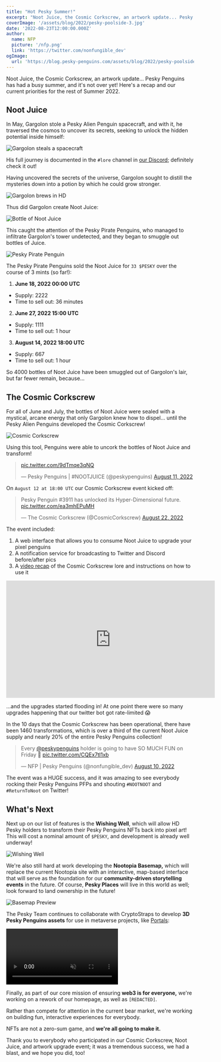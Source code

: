 ```yaml
---
title: "Hot Pesky Summer!"
excerpt: "Noot Juice, the Cosmic Corkscrew, an artwork update... Pesky Penguins has had a busy summer, and it's not over yet! Here's a recap and our priorities for the rest of Summer 2022."
coverImage: '/assets/blog/2022/pesky-poolside-3.jpg'
date: '2022-08-23T12:00:00.000Z'
author:
  name: NFP
  picture: '/nfp.png'
  link: 'https://twitter.com/nonfungible_dev'
ogImage:
  url: 'https://blog.pesky-penguins.com/assets/blog/2022/pesky-poolside-3.jpg'
---
```


Noot Juice, the Cosmic Corkscrew, an artwork update... Pesky Penguins has had a busy summer, and it's not over yet! Here's a recap and our current priorities for the rest of Summer 2022.

## Noot Juice
In May, Gargolon stole a Pesky Alien Penguin spacecraft, and with it, he traversed the cosmos to uncover its secrets, seeking to unlock the hidden potential inside himself:

![Gargolon steals a spacecraft](/assets/blog/2022/garg-steals-spacecraft.png)

His full journey is documented in the `#lore` channel in [our Discord](https://discord.gg/peskypenguins); definitely check it out!

Having uncovered the secrets of the universe, Gargolon sought to distill the mysteries down into a potion by which he could grow stronger.

![Gargolon brews in HD](/assets/blog/2022/garg-hd-brew-lowres.jpg)

Thus did Gargolon create Noot Juice:

![Bottle of Noot Juice](/assets/blog/2022/noot-juice.png)

This caught the attention of the Pesky Pirate Penguins, who managed to infiltrate Gargolon's tower undetected, and they began to smuggle out bottles of Juice.

![Pesky Pirate Penguin](/assets/blog/2022/pirate-noot.png)

The Pesky Pirate Penguins sold the Noot Juice for `33 $PESKY` over the course of 3 mints (so far!):

1. **June 18, 2022 00:00 UTC**
  - Supply: 2222
  - Time to sell out: 36 minutes
2. **June 27, 2022 15:00 UTC**
  - Supply: 1111
  - Time to sell out: 1 hour
3. **August 14, 2022 18:00 UTC**
  - Supply: 667
  - Time to sell out: 1 hour

So 4000 bottles of Noot Juice have been smuggled out of Gargolon's lair, but far fewer remain, because...

## The Cosmic Corkscrew
For all of June and July, the bottles of Noot Juice were sealed with a mystical, arcane energy that only Gargolon knew how to dispel... until the Pesky Alien Penguins developed the Cosmic Corkscrew!

![Cosmic Corkscrew](/assets/blog/2022/cosmic-corkscrew.png)

Using this tool, Penguins were able to uncork the bottles of Noot Juice and transform!

<blockquote class="twitter-tweet"><p lang="zxx" dir="ltr"><a href="https://t.co/9dTmqe3qNQ">pic.twitter.com/9dTmqe3qNQ</a></p>&mdash; Pesky Penguins | #NOOTJUICE (@peskypenguins) <a href="https://twitter.com/peskypenguins/status/1557782096193720321?ref_src=twsrc%5Etfw">August 11, 2022</a></blockquote> <script async src="https://platform.twitter.com/widgets.js" charset="utf-8"></script>

On `August 12 at 18:00 UTC` our Cosmic Corkscrew event kicked off:

<blockquote class="twitter-tweet"><p lang="en" dir="ltr">Pesky Penguin #3911 has unlocked its Hyper-Dimensional future. <a href="https://t.co/ea3mhEPuMH">pic.twitter.com/ea3mhEPuMH</a></p>&mdash; The Cosmic Corkscrew (@CosmicCorkscrew) <a href="https://twitter.com/CosmicCorkscrew/status/1561784223438086144?ref_src=twsrc%5Etfw">August 22, 2022</a></blockquote> <script async src="https://platform.twitter.com/widgets.js" charset="utf-8"></script>

The event included:
1. A web interface that allows you to consume Noot Juice to upgrade your pixel penguins
2. A notification service for broadcasting to Twitter and Discord before/after pics
3. A [video recap](https://www.youtube.com/watch?v=cLn7hcCShkg) of the Cosmic Corkscrew lore and instructions on how to use it

<iframe width="560" height="315" src="https://www.youtube.com/embed/cLn7hcCShkg" title="YouTube video player" frameborder="0" allow="accelerometer; autoplay; clipboard-write; encrypted-media; gyroscope; picture-in-picture" allowfullscreen></iframe>

...and the upgrades started flooding in! At one point there were so many upgrades happening that our twitter bot got rate-limited 😱

In the 10 days that the Cosmic Corkscrew has been operational, there have been 1460 transformations, which is over a third of the current Noot Juice supply and nearly 20% of the entire Pesky Penguins collection!

<blockquote class="twitter-tweet"><p lang="en" dir="ltr">Every <a href="https://twitter.com/peskypenguins?ref_src=twsrc%5Etfw">@peskypenguins</a> holder is going to have SO MUCH FUN on Friday 🎉 <a href="https://t.co/CQEx7tl1xb">pic.twitter.com/CQEx7tl1xb</a></p>&mdash; NFP | Pesky Penguins (@nonfungible_dev) <a href="https://twitter.com/nonfungible_dev/status/1557412932409085952?ref_src=twsrc%5Etfw">August 10, 2022</a></blockquote> <script async src="https://platform.twitter.com/widgets.js" charset="utf-8"></script>

The event was a HUGE success, and it was amazing to see everybody rocking their Pesky Penguins PFPs and shouting `#NOOTNOOT` and `#ReturnToNoot` on Twitter!

## What's Next

Next up on our list of features is the **Wishing Well**, which will allow HD Pesky holders to transform their Pesky Penguins NFTs back into pixel art! This will cost a nominal amount of `$PESKY`, and development is already well underway!

![Wishing Well](/assets/blog/2022/wishing-well.png)

We're also still hard at work developing the **Nootopia Basemap,** which will replace the current Nootopia site with an interactive, map-based interface that will serve as the foundation for our **community-driven storytelling events** in the future. Of course, **Pesky Places** will live in this world as well; look forward to land ownership in the future!

![Basemap Preview](/assets/blog/2022/basemap-building-1.png)

The Pesky Team continues to collaborate with CryptoStraps to develop **3D Pesky Penguins assets** for use in metaverse projects, like [Portals](https://twitter.com/_portals_):

<video autoplay loop muted playsinline>
  <source src="/assets/blog/2022/3d-noots-smile-wave.mp4" type="video/mp4">
</video>

Finally, as part of our core mission of ensuring **web3 is for everyone,** we're working on a rework of our homepage, as well as `[REDACTED]`.

Rather than compete for attention in the current bear market, we're working on building fun, interactive experiences for everybody.

NFTs are not a zero-sum game, and **we're all going to make it.**

Thank you to everybody who participated in our Cosmic Corkscrew, Noot Juice, and artwork upgrade event; it was a tremendous success, we had a blast, and we hope you did, too!

